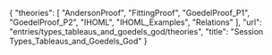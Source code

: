 {
    "theories": [
        "AndersonProof",
        "FittingProof",
        "GoedelProof_P1",
        "GoedelProof_P2",
        "IHOML",
        "IHOML_Examples",
        "Relations"
    ],
    "url": "entries/types_tableaus_and_goedels_god/theories",
    "title": "Session Types_Tableaus_and_Goedels_God"
}